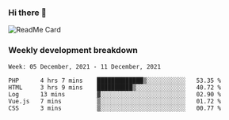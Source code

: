 ### Hi there 👋

<!--
**itzcy/itzcy** is a ✨ _special_ ✨ repository because its `README.md` (this file) appears on your GitHub profile.

Here are some ideas to get you started:

- 🔭 I’m currently working on ...
- 🌱 I’m currently learning ...
- 👯 I’m looking to collaborate on ...
- 🤔 I’m looking for help with ...
- 💬 Ask me about ...
- 📫 How to reach me: ...
- 😄 Pronouns: ...
- ⚡ Fun fact: ...
-->
![ReadMe Card](https://github-readme-stats.vercel.app/api?username=itzcy&show_icons=true&title_color=2d3198&icon_color=797cb8&text_color=24292e&bg_color=f6f8fa)

### Weekly development breakdown
<!--START_SECTION:waka-->
```text
Week: 05 December, 2021 - 11 December, 2021

PHP      4 hrs 7 mins    █████████████▒░░░░░░░░░░░   53.35 % 
HTML     3 hrs 9 mins    ██████████▒░░░░░░░░░░░░░░   40.72 % 
Log      13 mins         ▓░░░░░░░░░░░░░░░░░░░░░░░░   02.90 % 
Vue.js   7 mins          ▒░░░░░░░░░░░░░░░░░░░░░░░░   01.72 % 
CSS      3 mins          ▒░░░░░░░░░░░░░░░░░░░░░░░░   00.77 % 
```
<!--END_SECTION:waka-->
